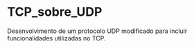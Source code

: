 # TCP_sobre_UDP
Desenvolvimento de um protocolo UDP modificado para incluir funcionalidades utilizadas no TCP.

